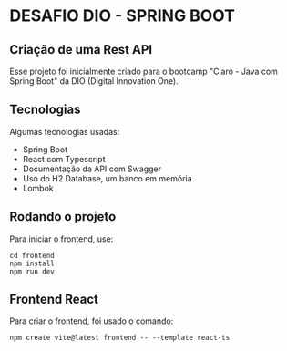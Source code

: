 # DESAFIO DIO - SPRING BOOT
## Criação de uma Rest API

Esse projeto foi inicialmente criado para o bootcamp "Claro - Java com Spring Boot" da DIO (Digital Innovation One).

## Tecnologias

Algumas tecnologias usadas:
- Spring Boot
- React com Typescript
- Documentação da API com Swagger
- Uso do H2 Database, um banco em memória
- Lombok

## Rodando o projeto

Para iniciar o frontend, use:

```
cd frontend
npm install
npm run dev
```

## Frontend React

Para criar o frontend, foi usado o comando:

```
npm create vite@latest frontend -- --template react-ts
```
